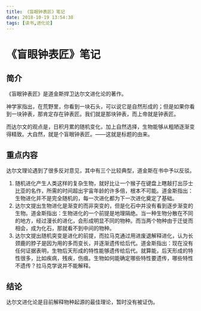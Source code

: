 ```yaml
---
title: 《盲眼钟表匠》笔记
date: 2018-10-19 13:54:38
tags: [读书,进化论]
---
```

# 《盲眼钟表匠》笔记
## 简介
《盲眼钟表匠》是道金斯捍卫达尔文进化论的著作。

神学家指出，在荒野里，你看到一块石头，可以说它是自然形成的；但是如果你看到一块钟表，那肯定存在钟表匠。我们就是那块钟表，而上帝就是钟表匠。

而达尔文的观点是，日积月累的随机变化，加上自然选择，生物能够从粗陋逐渐变得精致。大自然，就是个盲眼钟表匠。——这就是标题的由来。

## 重点内容
达尔文理论遇到了很多反对意见，其中有三个比较典型，道金斯在书中予以反驳。

1. 随机进化产生人类这样的复杂生物，就好比让一个猴子在键盘上瞎敲打出莎士比亚的名作，所需的时间超出宇宙年龄的许多倍，根本不可能。道金斯指出：生物进化并不是完全随机的，每一次进化都为下一次进化奠定了基础。
2. 达尔文提出生物进化是渐变的而非突变的，但是化石中并没有看到逐步渐变的生物。道金斯指出：生物进化的一个前提是地理隔绝。当一种生物分散在不同的地方，经过漫长的进化，会形成明显不同的物种。而当两个物种由于迁徙而相会，成为化石，那就看不到中间的物种。
3. 达尔文提出随机突变是进化的前提，而拉马克通过用进废退解释进化，认为长颈鹿的脖子是因为用的多而变长，并逐渐遗传给后代。道金斯指出：现在没有任何证据表明，生物后天形成的特性能够遗传给后代。就算能，后天形成的特性很多，比如疾病，残疾，伤痕。生物如何能确定哪些特性要遗传，哪些特性不遗传？拉马克学说并不能解释。

## 结论
达尔文进化论是目前解释物种起源的最佳理论，暂时没有被证伪。

